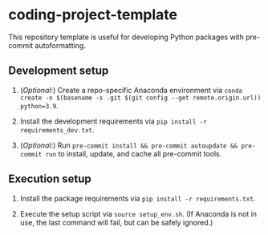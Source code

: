 # coding-project-template

This repository template is useful for developing Python packages with pre-commit autoformatting.

## Development setup

1. (*Optional*:) Create a repo-specific Anaconda environment via `conda create -n $(basename -s .git $(git config --get remote.origin.url)) python=3.9`.

1. Install the development requirements via `pip install -r requirements_dev.txt`.

1. (*Optional*:) Run `pre-commit install && pre-commit autoupdate && pre-commit run` to install, update, and cache all pre-commit tools.

## Execution setup

1. Install the package requirements via `pip install -r requirements.txt`.

1. Execute the setup script via `source setup_env.sh`. (If Anaconda is not in use, the last command will fail, but can be safely ignored.)
